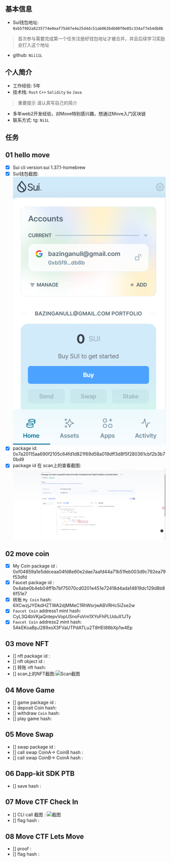 ## 基本信息
- Sui钱包地址: `0xb5f902a8235774e0eaf75d47e4e25d4dc51ab063b4b00f0e85c334af7e54db8b`
> 首次参与需要完成第一个任务注册好钱包地址才被合并，并且后续学习奖励会打入这个地址
- github: `Nii11L`

## 个人简介
- 工作经验: 5年
- 技术栈: `Rust` `C++` `Solidity` `Go` `Java`
> 重要提示 请认真写自己的简介
- 多年web2开发经验，对Move特别感兴趣，想通过Move入门区块链
- 联系方式: tg: `Ni1L` 

## 任务

##   01 hello move  
- [x] Sui cli version:sui 1.37.1-homebrew
- [x] Sui钱包截图: ![Sui钱包截图](./images/wallet.png)
- [x] package id: 0x7a20115aa690f2105c64fd1d821f69d58a019dff3d8f5f280361cbf2b3b70bd9
- [x] package id 在 scan上的查看截图:![Scan截图](./images/task1-package.png)

##   02 move coin
- [x] My Coin package id : 0xf04859a1e5ddceaa04fd8e60e2dae7aafd44a71b51feb003d9c792ea79f53dfd
- [x] Faucet package id : 0x4abe0b4eb04ff1b7bf75070cd0201e451e72418d4ada14819dc129d8b86f51e7
- [x] 转账 `My Coin` hash: 6XCwzjJYDkdHZTWA2djMMeC1RhWsrjwABVRHc5iZse2w
- [x] `Faucet Coin` address1 mint hash: CyL3Q4bVKjaQntepvVopUSnoFoVm1XYoFhPLUduX1JTy
- [x] `Faucet Coin` address2 mint hash: 5AkEKoaBpJ289xoX3FVaUTPdATLu2T8HEt86bXp1w4Ep

##   03 move NFT
- [] nft package id :
- [] nft object id : 
- [] 转账 nft  hash:
- [] scan上的NFT截图:![Scan截图](./images/你的图片地址)

##   04 Move Game
- [] game package id :
- [] deposit Coin hash:
- [] withdraw `Coin` hash:
- [] play game hash:

##   05 Move Swap
- [] swap package id :
- [] call swap CoinA-> CoinB  hash :
- [] call swap CoinB-> CoinA  hash :

##   06 Dapp-kit SDK PTB
- [] save hash :

##   07 Move CTF Check In
- [] CLI call 截图 : ![截图](./images/你的图片地址)
- [] flag hash :

##   08 Move CTF Lets Move
- [] proof : 
- [] flag hash :
